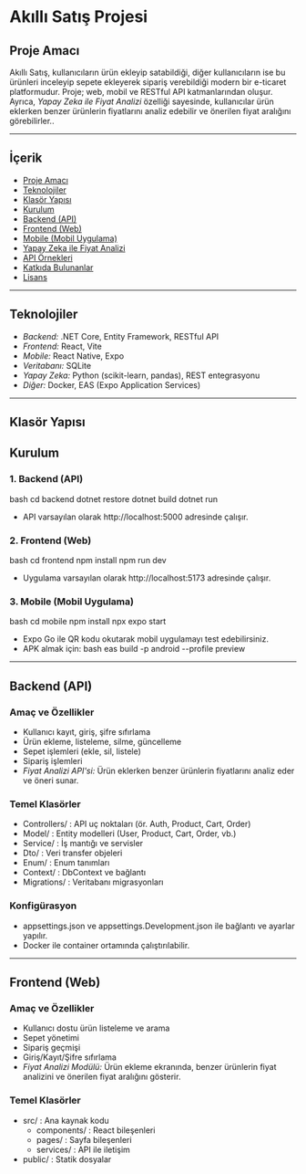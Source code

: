 # Akıllı Satış Projesi

## Proje Amacı
Akıllı Satış, kullanıcıların ürün ekleyip satabildiği, diğer kullanıcıların ise bu ürünleri inceleyip sepete ekleyerek sipariş verebildiği modern bir e-ticaret platformudur. Proje; web, mobil ve RESTful API katmanlarından oluşur. Ayrıca, *Yapay Zeka ile Fiyat Analizi* özelliği sayesinde, kullanıcılar ürün eklerken benzer ürünlerin fiyatlarını analiz edebilir ve önerilen fiyat aralığını görebilirler..

---

## İçerik
- [Proje Amacı](#proje-amacı)
- [Teknolojiler](#teknolojiler)
- [Klasör Yapısı](#klasör-yapısı)
- [Kurulum](#kurulum)
- [Backend (API)](#backend-api)
- [Frontend (Web)](#frontend-web)
- [Mobile (Mobil Uygulama)](#mobile-mobil-uygulama)
- [Yapay Zeka ile Fiyat Analizi](#yapay-zeka-ile-fiyat-analizi)
- [API Örnekleri](#api-örnekleri)
- [Katkıda Bulunanlar](#katkıda-bulunanlar)
- [Lisans](#lisans)

---

## Teknolojiler
- *Backend:* .NET Core, Entity Framework, RESTful API
- *Frontend:* React, Vite
- *Mobile:* React Native, Expo
- *Veritabanı:* SQLite
- *Yapay Zeka:* Python (scikit-learn, pandas), REST entegrasyonu
- *Diğer:* Docker, EAS (Expo Application Services)

---

## Klasör Yapısı



## Kurulum

### 1. Backend (API)
bash
cd backend
dotnet restore
dotnet build
dotnet run

- API varsayılan olarak http://localhost:5000 adresinde çalışır.

### 2. Frontend (Web)
bash
cd frontend
npm install
npm run dev

- Uygulama varsayılan olarak http://localhost:5173 adresinde çalışır.

### 3. Mobile (Mobil Uygulama)
bash
cd mobile
npm install
npx expo start

- Expo Go ile QR kodu okutarak mobil uygulamayı test edebilirsiniz.
- APK almak için:
  bash
  eas build -p android --profile preview
  

---

## Backend (API)

### Amaç ve Özellikler
- Kullanıcı kayıt, giriş, şifre sıfırlama
- Ürün ekleme, listeleme, silme, güncelleme
- Sepet işlemleri (ekle, sil, listele)
- Sipariş işlemleri
- *Fiyat Analizi API'si:* Ürün eklerken benzer ürünlerin fiyatlarını analiz eder ve öneri sunar.

### Temel Klasörler
- Controllers/ : API uç noktaları (ör. Auth, Product, Cart, Order)
- Model/ : Entity modelleri (User, Product, Cart, Order, vb.)
- Service/ : İş mantığı ve servisler
- Dto/ : Veri transfer objeleri
- Enum/ : Enum tanımları
- Context/ : DbContext ve bağlantı
- Migrations/ : Veritabanı migrasyonları

### Konfigürasyon
- appsettings.json ve appsettings.Development.json ile bağlantı ve ayarlar yapılır.
- Docker ile container ortamında çalıştırılabilir.

---

## Frontend (Web)

### Amaç ve Özellikler
- Kullanıcı dostu ürün listeleme ve arama
- Sepet yönetimi
- Sipariş geçmişi
- Giriş/Kayıt/Şifre sıfırlama
- *Fiyat Analizi Modülü:* Ürün ekleme ekranında, benzer ürünlerin fiyat analizini ve önerilen fiyat aralığını gösterir.

### Temel Klasörler
- src/ : Ana kaynak kodu
  - components/ : React bileşenleri
  - pages/ : Sayfa bileşenleri
  - services/ : API ile iletişim
- public/ : Statik dosyalar
